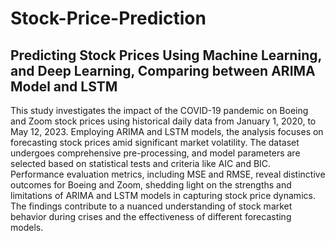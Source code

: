# Stock-Price-Prediction
## Predicting Stock Prices Using Machine Learning, and Deep Learning, Comparing between ARIMA Model and LSTM


  This study investigates the impact of the COVID-19 pandemic on Boeing and Zoom stock prices using historical daily data from January 1, 2020, to May 12, 2023. Employing ARIMA and LSTM models, the analysis focuses on forecasting stock prices amid significant market volatility. The dataset undergoes comprehensive pre-processing, and model parameters are selected based on statistical tests and criteria like AIC and BIC. Performance evaluation metrics, including MSE and RMSE, reveal distinctive outcomes for Boeing and Zoom, shedding light on the strengths and limitations of ARIMA and LSTM models in capturing stock price dynamics. The findings contribute to a nuanced understanding of stock market behavior during crises and the effectiveness of different forecasting models.
